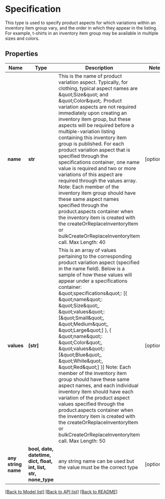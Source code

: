 # Specification

This type is used to specify product aspects for which variations within an inventory item group vary, and the order in which they appear in the listing. For example, t-shirts in an inventory item group may be available in multiple sizes and colors.

## Properties
Name | Type | Description | Notes
------------ | ------------- | ------------- | -------------
**name** | **str** | This is the name of product variation aspect. Typically, for clothing, typical aspect names are &amp;quot;Size&amp;quot; and &amp;quot;Color&amp;quot;. Product variation aspects are not required immediately upon creating an inventory item group, but these aspects will be required before a multiple-variation listing containing this inventory item group is published. For each product variation aspect that is specified through the specifications container, one name value is required and two or more variations of this aspect are required through the values array. Note: Each member of the inventory item group should have these same aspect names specified through the product.aspects container when the inventory item is created with the createOrReplaceInventoryItem or bulkCreateOrReplaceInventoryItem call. Max Length: 40 | [optional] 
**values** | **[str]** | This is an array of values pertaining to the corresponding product variation aspect (specified in the name field). Below is a sample of how these values will appear under a specifications container: &amp;quot;specifications&amp;quot;: [{  &amp;quot;name&amp;quot;: &amp;quot;Size&amp;quot;,  &amp;quot;values&amp;quot;: [&amp;quot;Small&amp;quot;,  &amp;quot;Medium&amp;quot;,  &amp;quot;Large&amp;quot;]  },  {  &amp;quot;name&amp;quot;: &amp;quot;Color&amp;quot;,  &amp;quot;values&amp;quot;: [&amp;quot;Blue&amp;quot;,  &amp;quot;White&amp;quot;,  &amp;quot;Red&amp;quot;]  }] Note: Each member of the inventory item group should have these same aspect names, and each individual inventory item should have each variation of the product aspect values specified through the product.aspects container when the inventory item is created with the createOrReplaceInventoryItem or bulkCreateOrReplaceInventoryItem call. Max Length: 50 | [optional] 
**any string name** | **bool, date, datetime, dict, float, int, list, str, none_type** | any string name can be used but the value must be the correct type | [optional]

[[Back to Model list]](../README.md#documentation-for-models) [[Back to API list]](../README.md#documentation-for-api-endpoints) [[Back to README]](../README.md)



